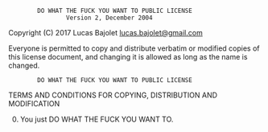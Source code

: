             DO WHAT THE FUCK YOU WANT TO PUBLIC LICENSE
                    Version 2, December 2004

 Copyright (C) 2017 Lucas Bajolet <lucas.bajolet@gmail.com>

 Everyone is permitted to copy and distribute verbatim or modified
 copies of this license document, and changing it is allowed as long
 as the name is changed.

            DO WHAT THE FUCK YOU WANT TO PUBLIC LICENSE
   TERMS AND CONDITIONS FOR COPYING, DISTRIBUTION AND MODIFICATION

  0. You just DO WHAT THE FUCK YOU WANT TO.

